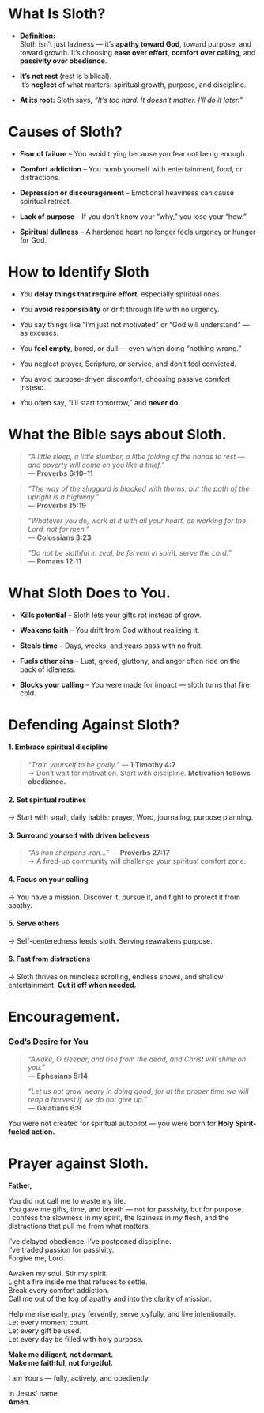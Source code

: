 # What Is Sloth?

- **Definition:**  
    Sloth isn’t just laziness — it’s **apathy toward God**, toward purpose, and toward growth. It’s choosing **ease over effort**, **comfort over calling**, and **passivity over obedience**.
    
- **It’s not rest** (rest is biblical).  
    It’s **neglect** of what matters: spiritual growth, purpose, and discipline.
    
- **At its root:** Sloth says, _“It’s too hard. It doesn’t matter. I’ll do it later.”_

# Causes of Sloth?

- **Fear of failure** – You avoid trying because you fear not being enough.
    
- **Comfort addiction** – You numb yourself with entertainment, food, or distractions.
    
- **Depression or discouragement** – Emotional heaviness can cause spiritual retreat.
    
- **Lack of purpose** – If you don’t know your “why,” you lose your “how.”
    
- **Spiritual dullness** – A hardened heart no longer feels urgency or hunger for God.
# How to Identify Sloth

- You **delay things that require effort**, especially spiritual ones.
    
- You **avoid responsibility** or drift through life with no urgency.
    
- You say things like “I’m just not motivated” or “God will understand” — as excuses.
    
- You **feel empty**, bored, or dull — even when doing “nothing wrong.”
    
- You neglect prayer, Scripture, or service, and don’t feel convicted.
    
- You avoid purpose-driven discomfort, choosing passive comfort instead.
    
- You often say, “I’ll start tomorrow,” and **never do.**

# What the Bible says about Sloth.

> _“A little sleep, a little slumber, a little folding of the hands to rest — and poverty will come on you like a thief.”_  
> — **Proverbs 6:10–11**

> _“The way of the sluggard is blocked with thorns, but the path of the upright is a highway.”_  
> — **Proverbs 15:19**

> _“Whatever you do, work at it with all your heart, as working for the Lord, not for men.”_  
> — **Colossians 3:23**

> _“Do not be slothful in zeal, be fervent in spirit, serve the Lord.”_  
> — **Romans 12:11**

# What Sloth Does to You.

- **Kills potential** – Sloth lets your gifts rot instead of grow.
    
- **Weakens faith** – You drift from God without realizing it.
    
- **Steals time** – Days, weeks, and years pass with no fruit.
    
- **Fuels other sins** – Lust, greed, gluttony, and anger often ride on the back of idleness.
    
- **Blocks your calling** – You were made for impact — sloth turns that fire cold.

# Defending Against Sloth?

#### 1. **Embrace spiritual discipline**

> _“Train yourself to be godly.”_ — **1 Timothy 4:7**  
> → Don’t wait for motivation. Start with discipline. **Motivation follows obedience.**

#### 2. **Set spiritual routines**

→ Start with small, daily habits: prayer, Word, journaling, purpose planning.

#### 3. **Surround yourself with driven believers**

> _“As iron sharpens iron...”_ — **Proverbs 27:17**  
> → A fired-up community will challenge your spiritual comfort zone.

#### 4. **Focus on your calling**

→ You have a mission. Discover it, pursue it, and fight to protect it from apathy.

#### 5. **Serve others**

→ Self-centeredness feeds sloth. Serving reawakens purpose.

#### 6. **Fast from distractions**

→ Sloth thrives on mindless scrolling, endless shows, and shallow entertainment. **Cut it off when needed.**

# Encouragement.

### God’s Desire for You

> _“Awake, O sleeper, and rise from the dead, and Christ will shine on you.”_  
> — **Ephesians 5:14**

> _“Let us not grow weary in doing good, for at the proper time we will reap a harvest if we do not give up.”_  
> — **Galatians 6:9**

You were not created for spiritual autopilot — you were born for **Holy Spirit-fueled action.**

# Prayer against Sloth.

**Father,**

You did not call me to waste my life.  
You gave me gifts, time, and breath — not for passivity, but for purpose.  
I confess the slowness in my spirit, the laziness in my flesh, and the distractions that pull me from what matters.

I’ve delayed obedience. I’ve postponed discipline.  
I’ve traded passion for passivity.  
Forgive me, Lord.

Awaken my soul. Stir my spirit.  
Light a fire inside me that refuses to settle.  
Break every comfort addiction.  
Call me out of the fog of apathy and into the clarity of mission.

Help me rise early, pray fervently, serve joyfully, and live intentionally.  
Let every moment count.  
Let every gift be used.  
Let every day be filled with holy purpose.

**Make me diligent, not dormant.  
Make me faithful, not forgetful.**

I am Yours — fully, actively, and obediently.

In Jesus’ name,  
**Amen.**